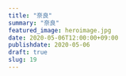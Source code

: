 ```yaml
---
title: "奈良"
summary: "奈良"
featured_image: heroimage.jpg
date: 2020-05-06T12:00:00+09:00
publishdate: 2020-05-06
draft: true
slug: 19
---
```

